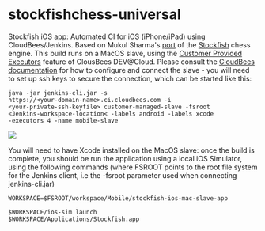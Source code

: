stockfishchess-universal
========================

Stockfish iOS app: Automated CI for iOS (iPhone/iPad) using CloudBees/Jenkins.  Based on Mukul Sharma's [port](https://github.com/elitecoder/stockfishchess-ios) of the [Stockfish](http://stockfishchess.org) chess engine.  This build runs on a MacOS slave, using the [Customer Provided Executors](https://wiki.cloudbees.com/bin/view/DEV/Customer+Provided+Slaves) feature of ClousBees DEV@Cloud.  Please consult the [CloudBees documentation](https://wiki.cloudbees.com/bin/view/DEV/Customer+Provided+Slaves) for how to configure and connect the slave - you will need to set up ssh keys to secure the connection, which can be started like this:

<code>java -jar jenkins-cli.jar -s https://&lt;your-domain-name&gt;.ci.cloudbees.com -i &lt;your-private-ssh-keyfile&gt; customer-managed-slave -fsroot &lt;Jenkins-workspace-location&lt; -labels android -labels xcode -executors 4 -name mobile-slave </code>

<a href="https://grandcentral.cloudbees.com/?CB_clickstart=https://raw.github.com/mqprichard/stockfishchess-universal/master/clickstart.json"><img src="https://d3ko533tu1ozfq.cloudfront.net/clickstart/deployInstantly.png"/></a>

You will need to have Xcode installed on the MacOS slave: once the build is complete, you should be run the application using a local iOS Simulator, using the following commands (where FSROOT points to the root file system for the Jenkins client, i.e the -fsroot parameter used when connecting jenkins-cli.jar)

<code>WORKSPACE=$FSROOT/workspace/Mobile/stockfish-ios-mac-slave-app</code>

<code>$WORKSPACE/ios-sim launch $WORKSPACE/Applications/Stockfish.app</code> 
